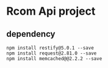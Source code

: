 # Rcom Api project

## dependency
```
npm install restify@5.0.1 --save
npm install request@2.81.0 --save
npm install memcached@@2.2.2 --save
```